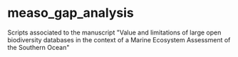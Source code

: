 # measo_gap_analysis
Scripts associated to the manuscript "Value and limitations of large open biodiversity databases in the context of a Marine Ecosystem Assessment of the Southern Ocean"
